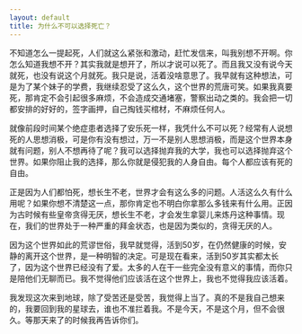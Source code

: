 ```yaml
---
layout: default
title: 为什么不可以选择死亡？
---
```



不知道怎么一提起死，人们就这么紧张和激动，赶忙发信来，叫我别想不开啊。你怎么知道我想不开？其实我就是想开了，所以才说可以死了。而且我又没有说今天就死，也没有说这个月就死。我只是说，活着没啥意思了。我早就有这种想法，可是为了某个妹子的学费，我继续忍受了这么久，这个世界的荒唐可笑。如果我真要死，那肯定不会引起很多麻烦，不会造成交通堵塞，警察出动之类的。我会把一切都安排的好好的，签字画押，自己掏钱买棺材，不麻烦任何人。

就像前段时间某个绝症患者选择了安乐死一样，我凭什么不可以死？经常有人说想死的人思想消极，可是你有没有想过，万一不是别人思想消极，而是这个世界本身就有问题，别人不想再待了呢？我可以选择抛弃我的大学，我也可以选择抛弃这个世界。如果你阻止我的选择，那么你就是侵犯我的人身自由。每个人都应该有死的自由。

正是因为人们都怕死，想长生不老，世界才会有这么多的问题。人活这么久有什么用呢？如果你想不清楚这一点，那你肯定也不明白你拿那么多钱来有什么用。正因为古时候有些皇帝贪得无厌，想长生不老，才会发生拿婴儿来炼丹这种事情。现在，我们的世界处于一种严重的拜金状态，也是因为类似的，贪得无厌的人。

因为这个世界如此的荒谬世俗，我早就觉得，活到50岁，在仍然健康的时候，安静的离开这个世界，是一种明智的决定。可是现在看来，活到50岁其实都太长了，因为这个世界已经没有了爱。太多的人在干一些完全没有意义的事情，而你只是陪他们无聊而已。我不觉得他们应该活在这个世界上，我也不觉得我应该活着。

我发现这次来到地球，除了受苦还是受苦，我觉得上当了。真的不是我自己想来的，我要回到我的星球去，谁也不准拦着我。不是今天，不是这个月，但不会很久。等那天来了的时候我再告诉你们。